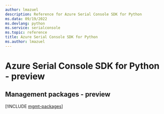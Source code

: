 ```yaml
---
author: lmazuel
description: Reference for Azure Serial Console SDK for Python
ms.data: 09/19/2022
ms.devlang: python
ms.service: serialconsole
ms.topic: reference
title: Azure Serial Console SDK for Python
ms.author: lmazuel
---
```

# Azure Serial Console SDK for Python - preview

## Management packages - preview
[!INCLUDE [mgmt-packages](serial-console-mgmt-index.md)]
